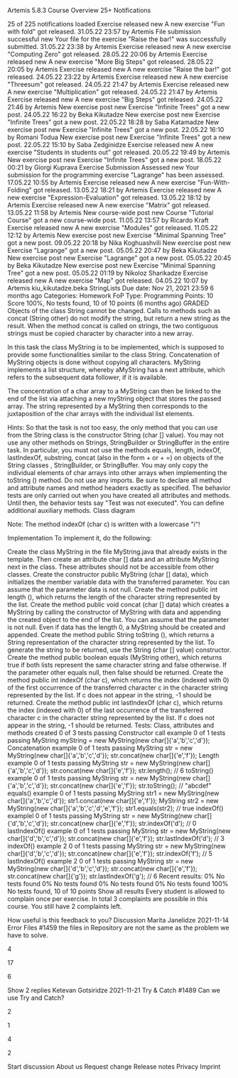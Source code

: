

Artemis
5.8.3
 Course Overview
 25+
Notifications

 25 of 225 notifications loaded
Exercise released new
A new exercise "Fun with fold" got released.
31.05.22 23:57 by Artemis
File submission successful new
Your file for the exercise "Raise the bar!" was successfully submitted.
31.05.22 23:38 by Artemis
Exercise released new
A new exercise "Computing Zero" got released.
28.05.22 20:06 by Artemis
Exercise released new
A new exercise "More Big Steps" got released.
28.05.22 20:05 by Artemis
Exercise released new
A new exercise "Raise the bar!" got released.
24.05.22 23:22 by Artemis
Exercise released new
A new exercise "Threesum" got released.
24.05.22 21:47 by Artemis
Exercise released new
A new exercise "Multiplication" got released.
24.05.22 21:47 by Artemis
Exercise released new
A new exercise "Big Steps" got released.
24.05.22 21:46 by Artemis
New exercise post new
Exercise "Infinite Trees" got a new post.
24.05.22 16:22 by Beka Kikutadze
New exercise post new
Exercise "Infinite Trees" got a new post.
22.05.22 18:28 by Saba Katamadze
New exercise post new
Exercise "Infinite Trees" got a new post.
22.05.22 16:10 by Romani Todua
New exercise post new
Exercise "Infinite Trees" got a new post.
22.05.22 15:10 by Saba Zedginidze
Exercise released new
A new exercise "Students in students out" got released.
20.05.22 19:49 by Artemis
New exercise post new
Exercise "Infinite Trees" got a new post.
18.05.22 00:21 by Giorgi Kuprava
Exercise Submission Assessed new
Your submission for the programming exercise "Lagrange" has been assessed.
17.05.22 10:55 by Artemis
Exercise released new
A new exercise "Fun-With-Folding" got released.
13.05.22 18:21 by Artemis
Exercise released new
A new exercise "Expression-Evaluation" got released.
13.05.22 18:12 by Artemis
Exercise released new
A new exercise "Matrix" got released.
13.05.22 11:58 by Artemis
New course-wide post new
Course "Tutorial Course" got a new course-wide post.
11.05.22 13:57 by Ricardo Kraft
Exercise released new
A new exercise "Modules" got released.
11.05.22 12:12 by Artemis
New exercise post new
Exercise "Minimal Spanning Tree" got a new post.
09.05.22 20:18 by Nika Koghuashvili
New exercise post new
Exercise "Lagrange" got a new post.
05.05.22 20:47 by Beka Kikutadze
New exercise post new
Exercise "Lagrange" got a new post.
05.05.22 20:45 by Beka Kikutadze
New exercise post new
Exercise "Minimal Spanning Tree" got a new post.
05.05.22 01:19 by Nikoloz Sharikadze
Exercise released new
A new exercise "Map" got released.
04.05.22 10:07 by Artemis
 kiu_kikutadze.beka 
 StringLists
Due date: Nov 21, 2021 23:59 6 months ago
Categories:
Homework
FoP
Type:
Programming 
Points:
10
 Score 100%, No tests found, 10 of 10 points (6 months ago) GRADED
Objects of the class String cannot be changed. Calls to methods such as concat (String other) do not modify the string, but return a new string as the result. When the method concat is called on strings, the two contiguous strings must be copied character by character into a new array.

In this task the class MyString is to be implemented, which is supposed to provide some functionalities similar to the class String. Concatenation of MyString objects is done without copying all characters. MyString implements a list structure, whereby aMyString has a next attribute, which refers to the subsequent data follower, if it is available.

The concentration of a char array to a MyString can then be linked to the end of the list via attaching a new myString object that stores the passed array. The string represented by a MyString then corresponds to the juxtaposition of the char arrays with the individual list elements.

Hints:
So that the task is not too easy, the only method that you can use from the String class is the constructor String (char [] value). You may not use any other methods on Strings, StringBuilder or StringBuffer in the entire task. In particular, you must not use the methods equals, length, indexOf, lastIndexOf, substring, concat (also in the form + or + =) on objects of the String classes , StringBuilder, or StringBuffer.
You may only copy the individual elements of char arrays into other arrays when implementing the toString () method.
Do not use any imports.
Be sure to declare all method and attribute names and method headers exactly as specified.
The behavior tests are only carried out when you have created all attributes and methods. Until then, the behavior tests say "Test was not executed".
You can define additional auxiliary methods.
Class diagram

Note: The method indexOf (char c) is written with a lowercase "i"!

Implementation
To implement it, do the following:

Create the class MyString in the file MyString.java that already exists in the template. Then create an attribute char [] data and an attribute MyString next in the class. These attributes should not be accessible from other classes.
Create the constructor public MyString (char [] data), which initializes the member variable data with the transferred parameter. You can assume that the parameter data is not null.
Create the method public int length (), which returns the length of the character string represented by the list.
Create the method public void concat (char [] data) which creates a MyString by calling the constructor of MyString with data and appending the created object to the end of the list. You can assume that the parameter is not null. Even if data has the length 0, a MyString should be created and appended.
Create the method public String toString (), which returns a String representation of the character string represented by the list. To generate the string to be returned, use the String (char [] value) constructor.
Create the method public boolean equals (MyString other), which returns true if both lists represent the same character string and false otherwise. If the parameter other equals null, then false should be returned.
Create the method public int indexOf (char c), which returns the index (indexed with 0) of the first occurrence of the transferred character c in the character string represented by the list. If c does not appear in the string, -1 should be returned.
Create the method public int lastIndexOf (char c), which returns the index (indexed with 0) of the last occurrence of the transferred character c in the character string represented by the list. If c does not appear in the string, -1 should be returned.
Tests:
 Class, attributes and methods created 0 of 3 tests passing
 Constructor call example 0 of 1 tests passing
MyString myString = new MyString(new char[]{'a','b','c','d'});
 Concatenation example 0 of 1 tests passing
MyString str = new MyString(new char[]{'a','b','c','d'});
str.concat(new char[]{'e','f'});
 Length example 0 of 1 tests passing
MyString str = new MyString(new char[]{'a','b','c','d'});
str.concat(new char[]{'e','f'});
str.length(); // 6 
 toString() example 0 of 1 tests passing
MyString str = new MyString(new char[]{'a','b','c','d'});
str.concat(new char[]{'e','f'});
str.toString(); // "abcdef" 
 equals() example 0 of 1 tests passing
MyString str1 = new MyString(new char[]{'a','b','c','d'});
str1.concat(new char[]{'e','f'});
MyString str2 = new MyString(new char[]{'a','b','c','d','e','f'});
str1.equals(str2); // true 
 indexOf() examplel 0 of 1 tests passing
MyString str = new MyString(new char[]{'d','b','c','d'});
str.concat(new char[]{'e','f'});
str.indexOf('d'); // 0
 lastIndexOf() example 0 of 1 tests passing
MyString str = new MyString(new char[]{'d','b','c','d'});
str.concat(new char[]{'e','f'});
str.lastIndexOf('d'); // 3
 indexOf() example 2 0 of 1 tests passing
MyString str = new MyString(new char[]{'d','b','c','d'});
str.concat(new char[]{'e','f'});
str.indexOf('f'); // 5
 lastIndexOf() example 2 0 of 1 tests passing
MyString str = new MyString(new char[]{'d','b','c','d'});
str.concat(new char[]{'e','f'});
str.concat(new char[]{'g'});
str.lastIndexOf('g'); // 6
Recent results:
0%
No tests found
0%
No tests found
0%
No tests found
0%
No tests found
100%
No tests found, 10 of 10 points
Show all results
Every student is allowed to complain once per exercise. In total 3 complaints are possible in this course. You still have 2 complaints left. 

 
How useful is this feedback to you?
Discussion
Marita Janelidze 2021-11-14
Error Files #1459
the files in Repository are not the same as the problem we have to solve.

4

17

6

Show 2 replies
Ketevan Gotsiridze 2021-11-21
Try & Catch #1489
Can we use Try and Catch?

2

1

4

2

Start discussion
About us
Request change Release notes Privacy Imprint
